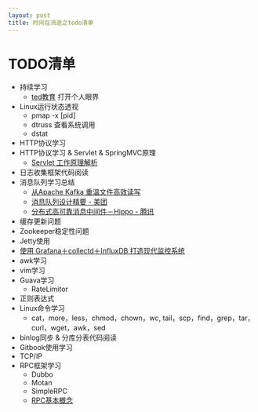 ```yaml
---
layout: post
title: 时间在流逝之todo清单
---
```


# TODO清单

* 持续学习
	- [ted教育](http://ed.ted.com/) 打开个人眼界
* Linux运行状态透视
	- pmap -x [pid]
	- dtruss 查看系统调用
	- dstat
* HTTP协议学习
* HTTP协议学习 & Servlet & SpringMVC原理
	- [Servlet 工作原理解析](http://www.ibm.com/developerworks/cn/java/j-lo-servlet/index.html)
* 日志收集框架代码阅读
* 消息队列学习总结
	- [从Apache Kafka 重温文件高效读写](http://calvin1978.blogcn.com/articles/kafkaio.html)
	- [消息队列设计精要 - 美团](http://tech.meituan.com/mq-design.html)
	- [分布式高可靠消息中间件－Hippo - 腾讯](http://data.qq.com/article?id=2670)
* 缓存更新问题
* Zookeeper稳定性问题
* Jetty使用
* [使用 Grafana＋collectd＋InfluxDB 打造现代监控系统](http://www.vpsee.com/2015/03/a-modern-monitoring-system-built-with-grafana-collected-influxdb/)
* awk学习
* vim学习
* Guava学习
	- RateLimitor
* 正则表达式
* Linux命令学习
	- cat，more，less，chmod，chown，wc, tail，scp，find，grep，tar，curl，wget，awk，sed
* binlog同步 & 分库分表代码阅读
* Gitbook使用学习
* TCP/IP
* RPC框架学习
	- Dubbo
	- Motan
	- SimpleRPC
	- [RPC基本概念](http://www.zmannotes.com/index.php/2015/10/22/rpc/)
